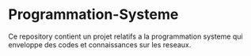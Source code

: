 # Programmation-Systeme
Ce repository contient un projet relatifs a la programmation systeme qui enveloppe des codes et connaissances sur les reseaux.
